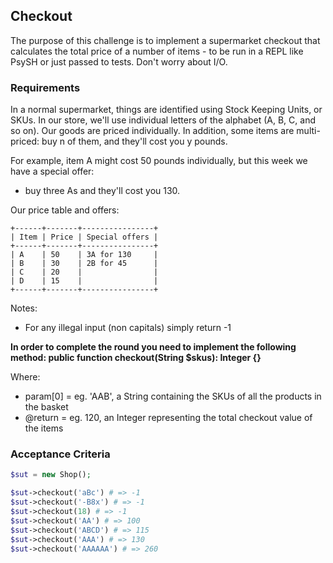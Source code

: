 ## Checkout

The purpose of this challenge is to implement a supermarket checkout that calculates the total price of a number of items - to be run in a REPL like PsySH or just passed to tests. Don't worry about I/O.


### Requirements
In a normal supermarket, things are identified using Stock Keeping Units, or SKUs.
In our store, we'll use individual letters of the alphabet (A, B, C, and so on).
Our goods are priced individually. In addition, some items are multi-priced: buy n of them, and they'll cost you y pounds.

For example, item A might cost 50 pounds individually, but this week we have a special offer:
- buy three As and they'll cost you 130.

Our price table and offers:
```
+------+-------+----------------+
| Item | Price | Special offers |
+------+-------+----------------+
| A    | 50    | 3A for 130     |
| B    | 30    | 2B for 45      |
| C    | 20    |                |
| D    | 15    |                |
+------+-------+----------------+
```

Notes:
 - For any illegal input (non capitals) simply return -1

**In order to complete the round you need to implement the following method:
     public function checkout(String $skus): Integer
     {}**

Where:
 - param[0] = eg. 'AAB', a String containing the SKUs of all the products in the basket
 - @return = eg. 120, an Integer representing the total checkout value of the items

### Acceptance Criteria

```php
$sut = new Shop();

$sut->checkout('aBc') # => -1
$sut->checkout('-B8x') # => -1
$sut->checkout(18) # => -1
$sut->checkout('AA') # => 100
$sut->checkout('ABCD') # => 115
$sut->checkout('AAA') # => 130
$sut->checkout('AAAAAA') # => 260
```

